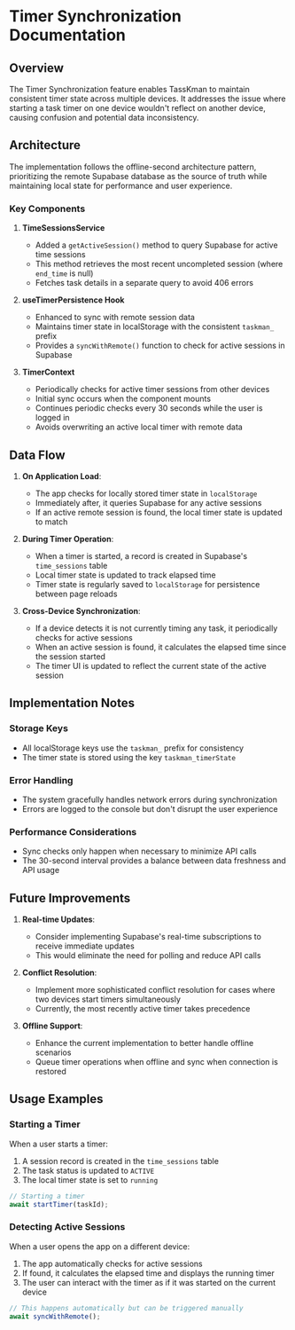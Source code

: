 # Timer Synchronization Documentation

## Overview

The Timer Synchronization feature enables TassKman to maintain consistent timer state across multiple devices. It addresses the issue where starting a task timer on one device wouldn't reflect on another device, causing confusion and potential data inconsistency.

## Architecture

The implementation follows the offline-second architecture pattern, prioritizing the remote Supabase database as the source of truth while maintaining local state for performance and user experience.

### Key Components

1. **TimeSessionsService**
   - Added a `getActiveSession()` method to query Supabase for active time sessions
   - This method retrieves the most recent uncompleted session (where `end_time` is null)
   - Fetches task details in a separate query to avoid 406 errors

2. **useTimerPersistence Hook**
   - Enhanced to sync with remote session data
   - Maintains timer state in localStorage with the consistent `taskman_` prefix
   - Provides a `syncWithRemote()` function to check for active sessions in Supabase

3. **TimerContext**
   - Periodically checks for active timer sessions from other devices
   - Initial sync occurs when the component mounts
   - Continues periodic checks every 30 seconds while the user is logged in
   - Avoids overwriting an active local timer with remote data

## Data Flow

1. **On Application Load**:
   - The app checks for locally stored timer state in `localStorage`
   - Immediately after, it queries Supabase for any active sessions
   - If an active remote session is found, the local timer state is updated to match

2. **During Timer Operation**:
   - When a timer is started, a record is created in Supabase's `time_sessions` table
   - Local timer state is updated to track elapsed time
   - Timer state is regularly saved to `localStorage` for persistence between page reloads

3. **Cross-Device Synchronization**:
   - If a device detects it is not currently timing any task, it periodically checks for active sessions
   - When an active session is found, it calculates the elapsed time since the session started
   - The timer UI is updated to reflect the current state of the active session

## Implementation Notes

### Storage Keys

- All localStorage keys use the `taskman_` prefix for consistency
- The timer state is stored using the key `taskman_timerState`

### Error Handling

- The system gracefully handles network errors during synchronization
- Errors are logged to the console but don't disrupt the user experience

### Performance Considerations

- Sync checks only happen when necessary to minimize API calls
- The 30-second interval provides a balance between data freshness and API usage

## Future Improvements

1. **Real-time Updates**:
   - Consider implementing Supabase's real-time subscriptions to receive immediate updates
   - This would eliminate the need for polling and reduce API calls

2. **Conflict Resolution**:
   - Implement more sophisticated conflict resolution for cases where two devices start timers simultaneously
   - Currently, the most recently active timer takes precedence

3. **Offline Support**:
   - Enhance the current implementation to better handle offline scenarios
   - Queue timer operations when offline and sync when connection is restored

## Usage Examples

### Starting a Timer

When a user starts a timer:
1. A session record is created in the `time_sessions` table
2. The task status is updated to `ACTIVE`
3. The local timer state is set to `running`

```typescript
// Starting a timer
await startTimer(taskId);
```

### Detecting Active Sessions

When a user opens the app on a different device:
1. The app automatically checks for active sessions
2. If found, it calculates the elapsed time and displays the running timer
3. The user can interact with the timer as if it was started on the current device

```typescript
// This happens automatically but can be triggered manually
await syncWithRemote();
```